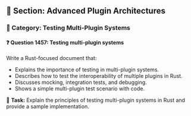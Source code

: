 ## 📘 Section: Advanced Plugin Architectures  
### 🔹 Category: Testing Multi-Plugin Systems  
#### ❓ Question 1457: Testing multi-plugin systems

Write a Rust-focused document that:

- Explains the importance of testing in multi-plugin systems.
- Describes how to test the interoperability of multiple plugins in Rust.
- Discusses mocking, integration tests, and debugging.
- Shows a simple multi-plugin test scenario with code.

🔧 **Task:** Explain the principles of testing multi-plugin systems in Rust and provide a sample implementation.
